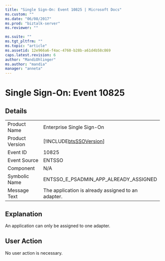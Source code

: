 ```yaml
---
title: "Single Sign-On: Event 10825 | Microsoft Docs"
ms.custom: ""
ms.date: "06/08/2017"
ms.prod: "biztalk-server"
ms.reviewer: ""

ms.suite: ""
ms.tgt_pltfrm: ""
ms.topic: "article"
ms.assetid: 12e966a6-f4ac-4760-b28b-a61d4b58c869
caps.latest.revision: 6
author: "MandiOhlinger"
ms.author: "mandia"
manager: "anneta"
---
```

# Single Sign-On: Event 10825
## Details  
  
|                 |                                                            |
|-----------------|------------------------------------------------------------|
|  Product Name   |                 Enterprise Single Sign-On                  |
| Product Version | [!INCLUDE[btsSSOVersion](../includes/btsssoversion-md.md)] |
|    Event ID     |                           10825                            |
|  Event Source   |                           ENTSSO                           |
|    Component    |                            N/A                             |
|  Symbolic Name  |           ENTSSO_E_PSADMIN_APP_ALREADY_ASSIGNED            |
|  Message Text   |     The application is already assigned to an adapter.     |
  
## Explanation  
 An application can only be assigned to one adapter.  
  
## User Action  
 No user action is necessary.